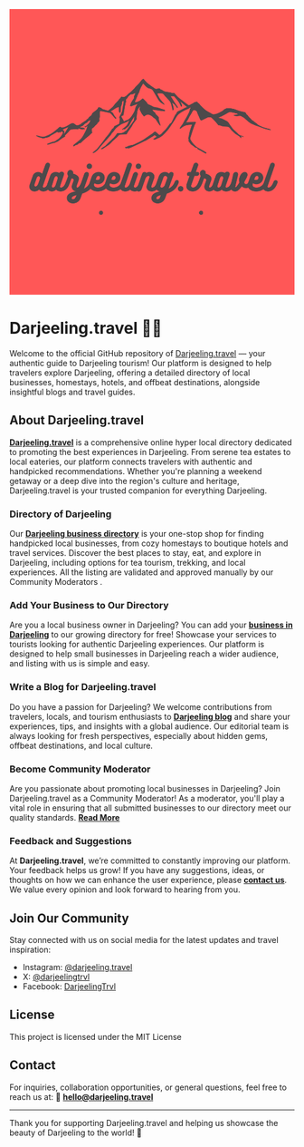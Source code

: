 
![Darjeeling.Travel](https://github.com/darjeelingtravel/.github/blob/main/profile/darjeeling-travel-sq-logo.png)

# Darjeeling.travel 🌄🌱

Welcome to the official GitHub repository of [Darjeeling.travel](https://darjeeling.travel) — your authentic guide to Darjeeling tourism! Our platform is designed to help travelers explore Darjeeling, offering a detailed directory of local businesses, homestays, hotels, and offbeat destinations, alongside insightful blogs and travel guides.

## About Darjeeling.travel

**[Darjeeling.travel](https://darjeeling.travel)** is a comprehensive online hyper local directory dedicated to promoting the best experiences in Darjeeling. From serene tea estates to local eateries, our platform connects travelers with authentic and handpicked recommendations. Whether you're planning a weekend getaway or a deep dive into the region's culture and heritage, Darjeeling.travel is your trusted companion for everything Darjeeling.

### Directory of Darjeeling

Our **[Darjeeling business directory](https://darjeeling.travel/)** is your one-stop shop for finding handpicked local businesses, from cozy homestays to boutique hotels and travel services. Discover the best places to stay, eat, and explore in Darjeeling, including options for tea tourism, trekking, and local experiences. All the listing are validated and approved manually by our Community Moderators .

### Add Your Business to Our Directory

Are you a local business owner in Darjeeling? You can add your **[business in Darjeeling](https://darjeeling.travel/)** to our growing directory for free! Showcase your services to tourists looking for authentic Darjeeling experiences. Our platform is designed to help small businesses in Darjeeling reach a wider audience, and listing with us is simple and easy.

### Write a Blog for Darjeeling.travel

Do you have a passion for Darjeeling? We welcome contributions from travelers, locals, and tourism enthusiasts to **[Darjeeling blog](https://darjeeling.travel/blog)** and share your experiences, tips, and insights with a global audience. Our editorial team is always looking for fresh perspectives, especially about hidden gems, offbeat destinations, and local culture.

### Become Community Moderator 

Are you passionate about promoting local businesses in Darjeeling? Join Darjeeling.travel as a Community Moderator! As a moderator, you'll play a vital role in ensuring that all submitted businesses to our directory meet our quality standards. **[Read More](https://darjeeling.travel/community-moderators)**


### Feedback and Suggestions

At **Darjeeling.travel**, we’re committed to constantly improving our platform. Your feedback helps us grow! If you have any suggestions, ideas, or thoughts on how we can enhance the user experience, please **[contact us](https://darjeeling.travel/contact/)**. We value every opinion and look forward to hearing from you.

## Join Our Community

Stay connected with us on social media for the latest updates and travel inspiration:

- Instagram: [@darjeeling.travel](https://instagram.com/darjeeling.travel)
- X: [@darjeelingtrvl](https://x.com/darjeelingtrvl)
- Facebook: [DarjeelingTrvl](https://facebook.com/DarjeelingTravl)

## License

This project is licensed under the MIT License

## Contact

For inquiries, collaboration opportunities, or general questions, feel free to reach us at:
📧 **hello@darjeeling.travel**

---

Thank you for supporting Darjeeling.travel and helping us showcase the beauty of Darjeeling to the world! 🌟
```

